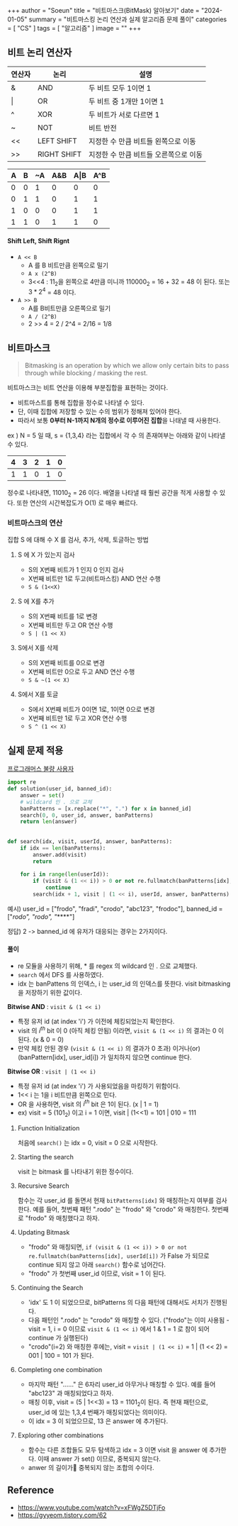 +++
author = "Soeun"
title = "비트마스크(BitMask) 알아보기"
date = "2024-01-05"
summary = "비트마스킹 논리 연산과 실제 알고리즘 문제 풀이"
categories = [
    "CS"
]
tags = [
    "알고리즘"
]
image = ""
+++

## 비트 논리 연산자 

| 연산자 | 논리       | 설명                                |
| ------ | ---------- | ----------------------------------- |
| &      | AND        | 두 비트 모두 1이면 1                |
| \|     | OR         | 두 비트 중 1개만 1이면 1            |
| ^      | XOR        | 두 비트가 서로 다르면 1             |
| ~      | NOT        | 비트 반전                           |
| <<     | LEFT SHIFT | 지정한 수 만큼 비트들 왼쪽으로 이동 |
| >>       | RIGHT SHIFT           | 지정한 수 만큼 비트들 오른쪽으로 이동                                    |

| A | B | ~A | A&B | A\|B | A^B |
| ---- | ---- | ---- | ---- | ---- | ---- |
| 0 | 0 | 1 | 0 | 0 | 0 |
| 0 | 1 | 1 | 0 | 1 | 1 |
| 1 | 0 | 0 | 0 | 1 | 1 |
| 1 | 1 | 0 | 1 | 1 | 0 |

#### Shift Left, Shift Rignt

- `A << B`
	- A 를 B 비트만큼 왼쪽으로 밀기
	- `A x (2^B)`
	- 3<<4  : $11_2$을  왼쪽으로 4만큼 미니까 $110000_2$ = 16 + 32 = 48 이 된다. 또는 $3*2^{4}$ = 48 이다.
- `A >> B`
	- A를 B비트만큼 오른쪽으로 밀기
	- `A / (2^B)`
	- 2 >> 4  = 2 / 2^4 = 2/16 = 1/8

## 비트마스크

> Bitmasking is an operation by which we allow only certain bits to pass through while blocking / masking the rest.

비트마스크는 비트 연산을 이용해 부분집합을 표현하는 것이다. 
- 비트마스트를 통해 집합을 정수로 나타낼 수 있다. 
- 단, 이때 집합에 저장할 수 있는 수의 범위가 정해져 있어야 한다.
- 따라서 보통 **0부터 N-1까지 N개의 정수로 이루어진 집합**을 나태낼 때 사용한다.

ex ) N = 5 일 때, s = {1,3,4} 라는 집합에서 각 수 의 존재여부는 아래와 같이 나타낼 수 있다. 

| 4   | 3   | 2   | 1   | 0   |
| --- | --- | --- | --- | --- |
| 1    | 1    | 0    | 1    | 0    |

정수로 나타내면, $11010_2$ = 26 이다. 배열을 나타낼 때 훨씬 공간을 적게 사용할 수 있다. 또한 연산의 시간복잡도가 O(1) 로 매우 빠르다. 

### 비트마스크의 연산 

집합 S 에 대해 수 X 를 검사, 추가, 삭제, 토글하는 방법

1. S 에 X 가 있는지 검사
   - S의 X번째 비트가 1 인지 0 인지 검사
   - X번째 비트만 1로 두고(비트마스킹) AND 연산 수행
   - `S & (1<<X)`

2. S 에 X를 추가 
   - S의 X번째 비트를 1로 변경 
   - X번째 비트만 두고 OR 연산 수행
   - `S | (1 << X)`

3. S에서 X를 삭제
   - S의 X번째 비트를 0으로 변경
   - X번째 비트만 0으로 두고 AND 연산 수행
   - `S & ~(1 << X)`

4. S에서 X를 토글
   - S에서 X번째 비트가 0이면 1로, 1이면 0으로 변경
   - X번째 비트만 1로 두고 XOR 연산 수행 
   - `S ^ (1 << X)`


## 실제 문제 적용
[프로그래머스 불량 사용자](https://school.programmers.co.kr/learn/courses/30/lessons/64064)

```python
import re
def solution(user_id, banned_id):  
    answer = set()  
    # wildcard 인 . 으로 교체
    banPatterns = [x.replace("*", ".") for x in banned_id]  
    search(0, 0, user_id, answer, banPatterns)   
    return len(answer)  
  
  
def search(idx, visit, userId, answer, banPatterns):  
    if idx == len(banPatterns):  
        answer.add(visit)  
        return  
  
    for i in range(len(userId)):  
        if (visit & (1 << i)) > 0 or not re.fullmatch(banPatterns[idx], userId[i]):  
            continue        
        search(idx + 1, visit | (1 << i), userId, answer, banPatterns)
```

예시) user_id = ["frodo", "fradi", "crodo", "abc123", "frodoc"], banned_id = ["*rodo", "*rodo", "******"]  

정답) 2 -> banned_id 에 유저가 대응되는 경우는 2가지이다. 

#### 풀이
- re 모듈을 사용하기 위해, * 를 regex 의 wildcard 인 . 으로 교체했다. 
- `search` 에서 DFS 를 사용하였다. 
- idx 는 banPattens 의 인덱스, i 는 user_id 의 인덱스를 뜻한다. visit bitmasking 을 저장하기 위한 값이다. 

**Bitwise AND** : `visit & (1 << i)` 
- 특정 유저 id (at index 'i') 가 이전에 체킹되었는지 확인한다. 
- visit 의 $i^{th}$ bit 이 0 (아직 체킹 안됨) 이라면, `visit & (1 << i)`  의 결과는 0 이 된다. (x & 0 = 0) 
- 만약 체킹 안된 경우 (`visit & (1 << i)` 의 결과가 0 초과) 이거나(or) (banPattern[idx], user_id[i]) 가 일치하지 않으면 continue 한다. 

**Bitwise OR** :  `visit | (1 << i)` 
- 특정 유저 id (at index 'i') 가 사용되었음을 마킹하기 위함이다. 
- 1<< i 는 1을 i 비트만큼 왼쪽으로 민다. 
- OR 을 사용하면, visit 의  $i^{th}$ bit 은 1이 된다. (x | 1 = 1) 
- ex) visit = 5 ($101_2$) 이고 i = 1 이면, visit | (1<<1) = 101 | 010 = 111

1. Function Initialization 
   
   처음에 `search()` 는 idx = 0, visit = 0 으로 시작한다. 
   
2. Starting the search
   
   visit 는 bitmask 를 나타내기 위한 정수이다. 
   
3. Recursive Search 
   
   함수는 각 user_id 를 돌면서 현재 `bitPatterns[idx]` 와 매칭하는지 여부를 검사한다. 예를 들어, 첫번째 패턴 ".rodo" 는 "frodo" 와 "crodo" 와 매칭한다. 첫번째로 "frodo" 와 매칭했다고 하자. 
   
4. Updating Bitmask
   
   - "frodo" 와 매칭되면, `if (visit & (1 << i)) > 0 or not re.fullmatch(banPatterns[idx], userId[i])` 가 False 가 되므로 continue 되지 않고 아래 `search()` 함수로 넘어간다. 
   - "frodo" 가 첫번째 user_id 이므로, visit = 1 이 된다. 

5. Continuing the Search 
   
   - 'idx' 도 1 이 되었으므로, bitPatterns 의 다음 패턴에 대해서도 서치가 진행된다. 
   - 다음 패턴인 ".rodo" 는 "crodo" 와 매칭할 수 있다. ("frodo"는 이미 사용됨 - visit = 1, i = 0 이므로 `visit & (1 << i)`  에서 1 & 1 = 1 로 참이 되어 continue 가 실행된다)
   - "crodo"(i=2) 와 매칭한 후에는, visit = `visit | (1 << i)`  = 1 | (1 << 2) = 001 | 100 = 101 가 된다. 

6. Completing one combination 
   - 마지막 패턴 "......" 은 6자리 user_id 아무거나 매칭할 수 있다. 예를 들어 "abc123" 과 매칭되었다고 하자. 
   - 매칭 이후, visit = (5 | 1<<3) = 13 = $1101_2$이 된다. 즉 현재 패턴으로, user_id 에 있는 1,3,4 번째가 매칭되었다는 의미이다. 
   - 이 idx = 3 이 되었으므로, 13 은 answer 에 추가된다. 

7. Exploring other combinations
   - 함수는 다른 조합들도 모두 탐색하고 idx = 3 이면 visit 을 answer 에 추가한다. 이때 answer 가 set() 이므로, 중복되지 않는다. 
   - anwer 의 길이가 중복되지 않는 조합의 수이다. 


## Reference
- https://www.youtube.com/watch?v=xFWgZ5DTjFo
- https://gyyeom.tistory.com/62


